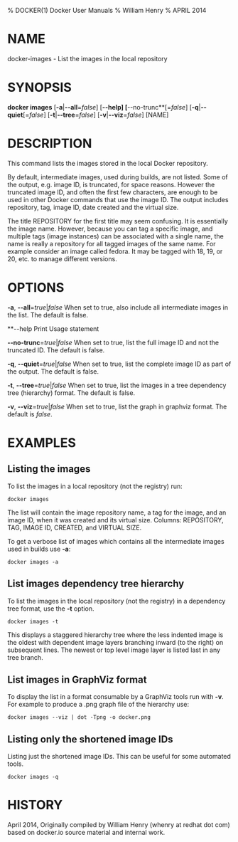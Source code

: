 % DOCKER(1) Docker User Manuals
% William Henry
% APRIL 2014
# NAME
docker-images - List the images in the local repository

# SYNOPSIS
**docker images**
[**-a**|**--all**=*false*]
[**--help]
[**--no-trunc**[=*false*]
[**-q**|**--quiet**[=*false*]
[**-t**|**--tree**=*false*]
[**-v**|**--viz**=*false*]
[NAME]

# DESCRIPTION
This command lists the images stored in the local Docker repository.

By default, intermediate images, used during builds, are not listed. Some of the
output, e.g. image ID, is truncated, for space reasons. However the truncated
image ID, and often the first few characters, are enough to be used in other
Docker commands that use the image ID. The output includes repository, tag, image
ID, date created and the virtual size.

The title REPOSITORY for the first title may seem confusing. It is essentially
the image name. However, because you can tag a specific image, and multiple tags
(image instances) can be associated with a single name, the name is really a
repository for all tagged images of the same name. For example consider an image
called fedora. It may be tagged with 18, 19, or 20, etc. to manage different
versions.

# OPTIONS

**-a**, **--all**=*true*|*false*
   When set to true, also include all intermediate images in the list. The
default is false.

**--help  Print Usage statement

**--no-trunc**=*true*|*false*
   When set to true, list the full image ID and not the truncated ID. The
default is false.

**-q**, **--quiet**=*true*|*false*
   When set to true, list the complete image ID as part of the output. The
default is false.

**-t**, **--tree**=*true*|*false*
   When set to true, list the images in a tree dependency tree (hierarchy)
format. The default is false.

**-v**, **--viz**=*true*|*false*
   When set to true, list the graph in graphviz format. The default is
*false*.

# EXAMPLES

## Listing the images

To list the images in a local repository (not the registry) run:

    docker images

The list will contain the image repository name, a tag for the image, and an
image ID, when it was created and its virtual size. Columns: REPOSITORY, TAG,
IMAGE ID, CREATED, and VIRTUAL SIZE.

To get a verbose list of images which contains all the intermediate images
used in builds use **-a**:

    docker images -a

## List images dependency tree hierarchy

To list the images in the local repository (not the registry) in a dependency
tree format, use the **-t** option.

    docker images -t

This displays a staggered hierarchy tree where the less indented image is
the oldest with dependent image layers branching inward (to the right) on
subsequent lines. The newest or top level image layer is listed last in
any tree branch.

## List images in GraphViz format

To display the list in a format consumable by a GraphViz tools run with
**-v**. For example to produce a .png graph file of the hierarchy use:

    docker images --viz | dot -Tpng -o docker.png

## Listing only the shortened image IDs

Listing just the shortened image IDs. This can be useful for some automated
tools.

    docker images -q

# HISTORY
April 2014, Originally compiled by William Henry (whenry at redhat dot com)
based on docker.io source material and internal work.
